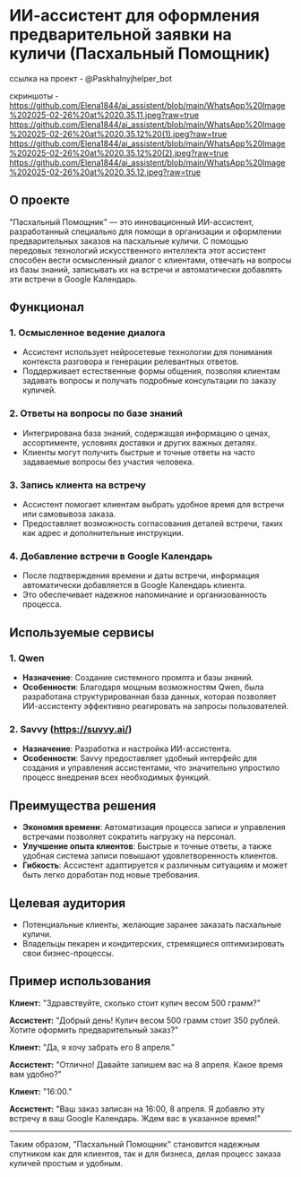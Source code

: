 # ИИ-ассистент для оформления предварительной заявки на куличи (Пасхальный Помощник)

ссылка на проект - @Paskhalnyjhelper_bot

скриншоты  - 
https://github.com/Elena1844/ai_assistent/blob/main/WhatsApp%20Image%202025-02-26%20at%2020.35.11.jpeg?raw=true
https://github.com/Elena1844/ai_assistent/blob/main/WhatsApp%20Image%202025-02-26%20at%2020.35.12%20(1).jpeg?raw=true
https://github.com/Elena1844/ai_assistent/blob/main/WhatsApp%20Image%202025-02-26%20at%2020.35.12%20(2).jpeg?raw=true
https://github.com/Elena1844/ai_assistent/blob/main/WhatsApp%20Image%202025-02-26%20at%2020.35.12.jpeg?raw=true


## О проекте

"Пасхальный Помощник" — это инновационный ИИ-ассистент, разработанный специально для помощи в организации и оформлении предварительных заказов на пасхальные куличи. С помощью передовых технологий искусственного интеллекта этот ассистент способен вести осмысленный диалог с клиентами, отвечать на вопросы из базы знаний, записывать их на встречи и автоматически добавлять эти встречи в Google Календарь.

## Функционал

### 1. **Осмысленное ведение диалога**
   - Ассистент использует нейросетевые технологии для понимания контекста разговора и генерации релевантных ответов.
   - Поддерживает естественные формы общения, позволяя клиентам задавать вопросы и получать подробные консультации по заказу куличей.

### 2. **Ответы на вопросы по базе знаний**
   - Интегрирована база знаний, содержащая информацию о ценах, ассортименте, условиях доставки и других важных деталях.
   - Клиенты могут получить быстрые и точные ответы на часто задаваемые вопросы без участия человека.

### 3. **Запись клиента на встречу**
   - Ассистент помогает клиентам выбрать удобное время для встречи или самовывоза заказа.
   - Предоставляет возможность согласования деталей встречи, таких как адрес и дополнительные инструкции.

### 4. **Добавление встречи в Google Календарь**
   - После подтверждения времени и даты встречи, информация автоматически добавляется в Google Календарь клиента.
   - Это обеспечивает надежное напоминание и организованность процесса.

## Используемые сервисы

### 1. **Qwen**
   - **Назначение**: Создание системного промпта и базы знаний.
   - **Особенности**: Благодаря мощным возможностям Qwen, была разработана структурированная база данных, которая позволяет ИИ-ассистенту эффективно реагировать на запросы пользователей.

### 2. **Savvy (https://suvvy.ai/)**
   - **Назначение**: Разработка и настройка ИИ-ассистента.
   - **Особенности**: Savvy предоставляет удобный интерфейс для создания и управления ассистентами, что значительно упростило процесс внедрения всех необходимых функций.

## Преимущества решения

- **Экономия времени**: Автоматизация процесса записи и управления встречами позволяет сократить нагрузку на персонал.
- **Улучшение опыта клиентов**: Быстрые и точные ответы, а также удобная система записи повышают удовлетворенность клиентов.
- **Гибкость**: Ассистент адаптируется к различным ситуациям и может быть легко доработан под новые требования.

## Целевая аудитория

- Потенциальные клиенты, желающие заранее заказать пасхальные куличи.
- Владельцы пекарен и кондитерских, стремящиеся оптимизировать свои бизнес-процессы.

## Пример использования

**Клиент:** "Здравствуйте, сколько стоит кулич весом 500 грамм?"

**Ассистент:** "Добрый день! Кулич весом 500 грамм стоит 350 рублей. Хотите оформить предварительный заказ?"

**Клиент:** "Да, я хочу забрать его 8 апреля."

**Ассистент:** "Отлично! Давайте запишем вас на 8 апреля. Какое время вам удобно?"

**Клиент:** "16:00."

**Ассистент:** "Ваш заказ записан на 16:00, 8 апреля. Я добавлю эту встречу в ваш Google Календарь. Ждем вас в указанное время!"

---

Таким образом, "Пасхальный Помощник" становится надежным спутником как для клиентов, так и для бизнеса, делая процесс заказа куличей простым и удобным.
